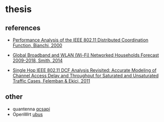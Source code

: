 # thesis

## references

 - [Performance Analysis of the IEEE 802.11 Distributed
Coordination Function, Bianchi, 2000](http://omikron.eit.lth.se/ETSN01/ETSN012015/papers/bianchi2000performance.pdf)

 - [Global Broadband and WLAN (Wi-Fi) Networked Households Forecast 2009-2018, Smith, 2014](https://www.strategyanalytics.com/access-services/service-providers/service-providers-strategies/reports/report-detail/global-broadband-and-wlan-(wi-fi)-networked-households-forecast-2009-2018)

 - [Single Hop IEEE 802.11 DCF Analysis Revisited:
Accurate Modeling of Channel Access Delay and
Throughput for Saturated and
Unsaturated Traffic Cases, Felemban & Ekici, 2011](https://sci-hub.tw/10.1109/twc.2011.072511.101227)

## other

 - quantenna [qcsapi](https://github.com/Noltari/qcsapi)
 - OpenWrt [ubus](https://openwrt.org/docs/techref/ubus)
